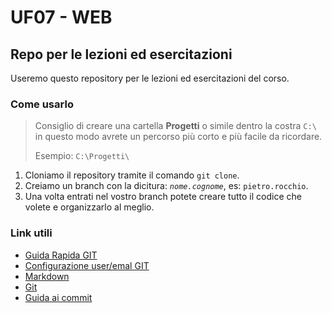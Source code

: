 # UF07 - WEB
## Repo per le lezioni ed esercitazioni
Useremo questo repository per le lezioni ed esercitazioni del corso.

### Come usarlo
> Consiglio di creare una cartella **Progetti** o simile dentro la costra `C:\` in questo modo avrete un percorso più corto e più facile da ricordare.
>
> Esempio: `C:\Progetti\`

1. Cloniamo il repository tramite il comando `git clone`.
2. Creiamo un branch con la dicitura: _`nome.cognome`_, es: `pietro.rocchio`.
3. Una volta entrati nel vostro branch potete creare tutto il codice che volete e organizzarlo al meglio.

### Link utili
- [Guida Rapida GIT](https://rogerdudler.github.io/git-guide/index.it.html)
- [Configurazione user/emal GIT](https://linuxize.com/post/how-to-configure-git-username-and-email/)
- [Markdown](https://www.markdownguide.org/cheat-sheet/)
- [Git](https://git-scm.com/doc)
- [Guida ai commit](https://www.conventionalcommits.org/)